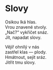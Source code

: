Slovy
=====

Osikou lká hlas.  
Vrou znavené stvoly.  
„Nač?“ vykřičet snáz.  
Jít, napadat slovy.

Vějíř ohnilý v nás  
zastřel klas — plody.  
Hmátnout, sejít sráz.  
Jitřit tmu slovy.



